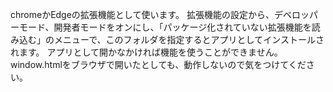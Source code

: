 chromeかEdgeの拡張機能として使います。
拡張機能の設定から、デベロッパーモード、開発者モードをオンにし、「パッケージ化されていない拡張機能を読み込む」のメニューで、このフォルダを指定するとアプリとしてインストールされます。
アプリとして開かなかければ機能を使うことができません。
window.htmlをブラウザで開いたとしても、動作しないので気をつけてください。